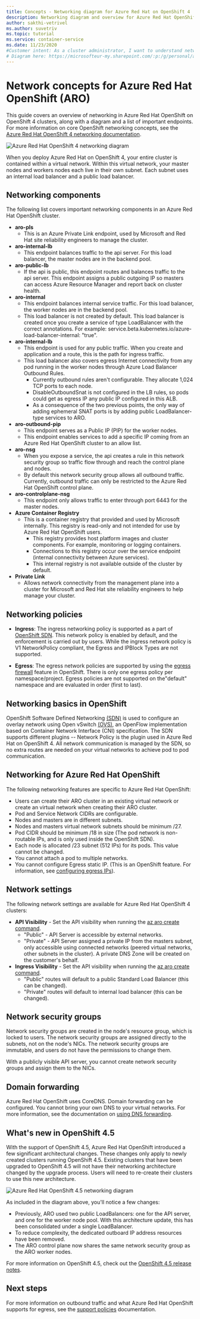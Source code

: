 ```yaml
---
title: Concepts - Networking diagram for Azure Red Hat on OpenShift 4
description: Networking diagram and overview for Azure Red Hat OpenShift networking
author: sakthi-vetrivel
ms.author: suvetriv
ms.topic: tutorial
ms.service: container-service
ms.date: 11/23/2020
#Customer intent: As a cluster administrator, I want to understand networking in a Azure Red Hat OpenShift cluster.
# Diagram here: https://microsofteur-my.sharepoint.com/:p:/g/personal/asabbour_microsoft_com/Ee8GdDIG9f5Er43CXb3irEkBU0ZeSNLNymx38dhB46FfTg?e=rfmUdA
---
```


# Network concepts for Azure Red Hat OpenShift (ARO)

This guide covers an overview of networking in Azure Red Hat OpenShift on OpenShift 4 clusters, along with a diagram and a list of important endpoints. For more information on core OpenShift networking concepts, see the [Azure Red Hat OpenShift 4 networking documentation](https://docs.openshift.com/aro/4/networking/understanding-networking.html).

![Azure Red Hat OpenShift 4 networking diagram](./media/concepts-networking/aro4-networking-diagram.png)

When you deploy Azure Red Hat on OpenShift 4, your entire cluster is contained within a virtual network. Within this virtual network, your master nodes and workers nodes each live in their own subnet. Each subnet uses an internal load balancer and a public load balancer.

## Networking components

The following list covers important networking components in an Azure Red Hat OpenShift cluster.

* **aro-pls**
    * This is an Azure Private Link endpoint, used by Microsoft and Red Hat site reliability engineers to manage the cluster.
* **aro-internal-lb**
    * This endpoint balances traffic to the api server. For this load balancer, the master nodes are in the backend pool.
* **aro-public-lb**
    * If the api is public, this endpoint routes and balances traffic to the api server. This endpoint assigns a public outgoing IP so masters can access Azure Resource Manager and report back on cluster health.
* **aro-internal**
    * This endpoint balances internal service traffic. For this load balancer, the worker nodes are in the backend pool.
    * This load balancer is not created by default. This load balancer is created once you create a service of type LoadBalancer with the correct annotations. For example: service.beta.kubernetes.io/azure-load-balancer-internal: "true".
* **aro-internal-lb**
    * This endpoint is used for any public traffic. When you create and application and a route, this is the path for ingress traffic.
    * This load balancer also covers egress Internet connectivity from any pod running in the worker nodes through Azure Load Balancer Outbound Rules.
        * Currently outbound rules aren't configurable. They allocate 1,024 TCP ports to each node.
        * DisableOutboundSnat is not configured in the LB rules, so pods could get as egress IP any public IP configured in this ALB.
        * As a consequence of the two previous points, the only way of adding ephemeral SNAT ports is by adding public LoadBalancer-type services to ARO.
* **aro-outbound-pip**
    * This endpoint serves as a Public IP (PIP) for the worker nodes.
    * This endpoint enables services to add a specific IP coming from an Azure Red Hat OpenShift cluster to an allow list.
* **aro-nsg**
    * When you expose a service, the api creates a rule in this network security group so traffic flow through and reach the control plane and nodes.
    * By default this network security group allows all outbound traffic. Currently, outbound traffic can only be restricted to the Azure Red Hat OpenShift control plane.
* **aro-controlplane-nsg**
  * This endpoint only allows traffic to enter through port 6443 for the master nodes.
* **Azure Container Registry**
    * This is a container registry that provided and used by Microsoft internally. This registry is read-only and not intended for use by Azure Red Hat OpenShift users.
        * This registry provides host platform images and cluster components. For example, monitoring or logging containers.
        * Connections to this registry occur over the service endpoint (internal connectivity between Azure services).
        * This internal registry is not available outside of the cluster by default.
* **Private Link**
    * Allows network connectivity from the management plane into a cluster for Microsoft and Red Hat site reliability engineers to help manage your cluster.

## Networking policies

* **Ingress**: The ingress networking policy is supported as a part of [OpenShift SDN](https://docs.openshift.com/container-platform/4.5/networking/openshift_sdn/about-openshift-sdn.html). This network policy is enabled by default, and the enforcement is carried out by users. While the ingress network policy is V1 NetworkPolicy compliant, the Egress and IPBlock Types are not supported.

* **Egress**: The egress network policies are supported by using the [egress firewall](https://docs.openshift.com/container-platform/4.5/networking/openshift_sdn/configuring-egress-firewall.html) feature in OpenShift. There is only one egress policy per namespace/project. Egress policies are not supported on the"default" namespace and are evaluated in order (first to last).

## Networking basics in OpenShift

OpenShift Software Defined Networking [(SDN)](https://docs.openshift.com/container-platform/4.5/networking/openshift_sdn/about-openshift-sdn.html) is used to configure an overlay network using Open vSwitch [(OVS)](https://www.openvswitch.org/), an OpenFlow implementation based on Container Network Interface (CNI) specification. The SDN supports different plugins -- Network Policy is the plugin used in Azure Red Hat on OpenShift 4. All network communication is managed by the SDN, so no extra routes are needed on your virtual networks to achieve pod to pod communication.

## Networking  for Azure Red Hat OpenShift

The following networking features are specific to Azure Red Hat OpenShift:
* Users can create their ARO cluster in an existing virtual network or create an virtual network when creating their ARO cluster.
* Pod and Service Network CIDRs are configurable.
* Nodes and masters are in different subnets.
* Nodes and masters virtual network subnets should be minimum /27.
* Pod CIDR should be minimum /18 in size (The pod network is non-routable IPs, and is only used inside the OpenShift SDN).
* Each node is allocated /23 subnet (512 IPs) for its pods. This value cannot be changed.
* You cannot attach a pod to multiple networks.
* You cannot configure Egress static IP. (This is an OpenShift feature. For information, see [configuring egress IPs](https://docs.openshift.com/aro/4/networking/openshift_sdn/assigning-egress-ips.html)).

## Network settings

The following network settings are available for Azure Red Hat OpenShift 4 clusters:

* **API Visibility** - Set the API visibility when running the [az aro create command](tutorial-create-cluster.md#create-the-cluster).
    * "Public" - API Server is accessible by external networks.
    * "Private" - API Server assigned a private IP from the masters subnet, only accessible using connected networks (peered virtual networks, other subnets in the cluster). A private DNS Zone will be created on the customer's behalf.
* **Ingress Visibility** - Set the API visibility when running the [az aro create command](tutorial-create-cluster.md#create-the-cluster).
    * "Public" routes will default to a public Standard Load Balancer (this can be changed).
    * "Private" routes will default to internal load balancer (this can be changed).

## Network security groups
Network security groups are created in the node's resource group, which is locked to users. The network security groups are assigned directly to the subnets, not on the node's NICs. The network security groups are immutable, and users do not have the permissions to change them.

With a publicly visible API server, you cannot create network security groups and assign them to the NICs.

## Domain forwarding
Azure Red Hat OpenShift uses CoreDNS. Domain forwarding can be configured. You cannot bring your own DNS to your virtual networks. For more information, see the documentation on [using DNS forwarding](https://docs.openshift.com/aro/4/networking/dns-operator.html#nw-dns-forward_dns-operator).

## What's new in OpenShift 4.5

With the support of OpenShift 4.5, Azure Red Hat OpenShift introduced a few significant architectural changes. These changes only apply to newly created clusters running OpenShift 4.5. Existing clusters that have been upgraded to OpenShift 4.5 will not have their networking architecture changed by the upgrade process. Users will need to re-create their clusters to use this new architecture.

![Azure Red Hat OpenShift 4.5 networking diagram](./media/concepts-networking/aro4-5-networking-diagram.png)

As included in the diagram above, you'll notice a few changes:
* Previously, ARO used two public LoadBalancers: one for the API server, and one for the worker node pool. With this architecture update, this has been consolidated under a single LoadBalancer. 
* To reduce complexity, the dedicated outboard IP address resources have been removed.
* The ARO control plane now shares the same network security group as the ARO worker nodes.

For more information on OpenShift 4.5, check out the [OpenShift 4.5 release notes](https://docs.openshift.com/container-platform/4.5/release_notes/ocp-4-5-release-notes.html).

## Next steps
For more information on outbound traffic and what Azure Red Hat OpenShift supports for egress, see the [support policies](support-policies-v4.md) documentation.
